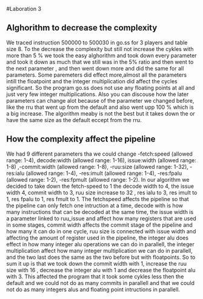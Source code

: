 #Laboration 3
## Alghorithm to decrease the complexity
We traced instruction 500000 to 500030 in go.ss for 3 players and table size 8.
To the decrease the complexity but still not increase the cykles with more than 5 % we took the easy alghorithm and took down every parameter and took it down as much that we still was in the  5% ratio and then went to the next parameter , and then went down more and did the same for all parameters. Some paremeters did effect more,almost all the parameters intill the floatpoint and
the integer multiplication did affect the cycles significant. So the program go.ss does not use any floating points at all and just very few integer multiplications. Also you can discouse how the later parameters can change alot because of the parameter we changed before, like the rru that went up from the default and also went upp 100 % which is a big increase. The algorithm meaby is not the best but it takes down the or have the same size as the default eccept from the rru. 
## How the complexity affect the pipeline
We had 9 different parameters tha we could change -fetch:speed (allowed range: 1-4), decode:width (allowed range: 1-16), issue:width (allowed range: 1-8) ,-commit:width (allowed range: 1-8), -ruu:size (allowed range: 1-32), -res:ialu (allowed range: 1-4), -res:imult (allowed range: 1-4), -res:fpalu (allowed range: 1-2), -res:fpmult (allowed range: 1-2).
In our algorithm we decided to take down the fetch-speed to 1 the decode width to 4, the issue width 4, commit width to 3, ruu size increase to 32 , res ialu to 3, res imult to 1, res fpalu to 1, res fmult to 1.
The fetchspeed affects the pipeline so that the pipeline can only fetch one intruction at a time, decode with is how many instructions that can be decoded  at the same time, the issue width is a parameter linked to ruu_issue and affect how many registers that are used in some stages, commit width affects the commit stage of the pipeline and how many it can do in one cycle, ruu size is connected with issue width and affecting the amount of register used in the pipeline, the integer alu does effect in how many integer alu operations we can do in parallell, the integer multiplication affect how many integer multiplication we can do in parallell, and the two last does the same as the two before but with floatpoints.
So to sum it up is that we took down the commit width with 1, increase the ruu size with 16 , decrease the integer alu with 1 and decrease the floatpoint alu with 3. This affected the program that it took some cykles less then the default and we could not do as many commits in parallell and that we could not do as many integers alus and floating point intructions in parallell.
